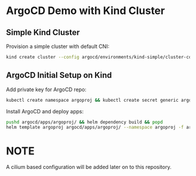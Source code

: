 # **ArgoCD Demo with Kind Cluster**

## **Simple Kind Cluster**

Provision a simple cluster with default CNI:
```bash
kind create cluster --config argocd/environments/kind-simple/cluster-config/config.yaml
```

## **ArgoCD Initial Setup on Kind**
Add private key for ArgoCD repo:
```bash
kubectl create namespace argoproj && kubectl create secret generic argocd-repo-creds-ssh-creds --from-literal=url=git@github.com:NIXKnight/ArgoCD-Demo.git --from-file=sshPrivateKey=$HOME/.ssh/id_rsa -o json --dry-run=client | jq '.metadata.labels |= {"argocd.argoproj.io/secret-type": "repo-creds"}' | kubectl -n argoproj apply -f -
```
Install ArgoCD and deploy apps:
```bash
pushd argocd/apps/argoproj/ && helm dependency build && popd
helm template argoproj argocd/apps/argoproj/ --namespace argoproj -f argocd/apps/argoproj/environments/kind-simple/values.yaml | kubectl -n argoproj apply -f - && kubectl wait --namespace argoproj --for=condition=ready pod --selector=app.kubernetes.io/component=repo-server --timeout=300s && kustomize build argocd/environments/kind-simple/ | kubectl apply -f -
```

# **NOTE**

A cilium based configuration will be added later on to this repository.
